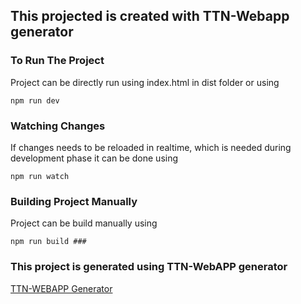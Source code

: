## This projected is created with TTN-Webapp generator ##


### To Run The Project ###

Project can be directly run using index.html in dist folder or using 

```
npm run dev 

```


### Watching Changes ###

If changes needs to be reloaded in realtime, which is needed during development phase it can be done using 

```
npm run watch

```

### Building Project Manually ###

Project can be build manually using 

```
npm run build ###

```





### This project is generated using TTN-WebAPP generator ###

[TTN-WEBAPP Generator](https://github.com/varnitgoyal/generator-ttn-webapp)
